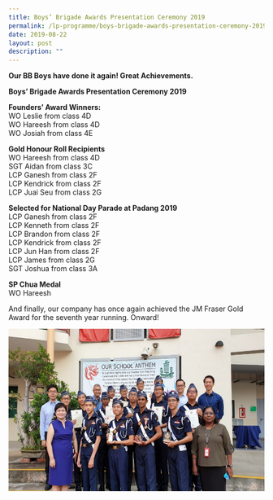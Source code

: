 ```yaml
---
title: Boys’ Brigade Awards Presentation Ceremony 2019
permalink: /lp-programme/boys-brigade-awards-presentation-ceremony-2019/
date: 2019-08-22
layout: post
description: ""
---
```

**Our BB Boys have done it again! Great Achievements.**

**Boys’ Brigade Awards Presentation Ceremony 2019**

**Founders’ Award Winners:**  
WO Leslie from class 4D  
WO Hareesh from class 4D  
WO Josiah from class 4E

**Gold Honour Roll Recipients**  
WO Hareesh from class 4D  
SGT Aidan from class 3C  
LCP Ganesh from class 2F  
LCP Kendrick from class 2F  
LCP Juai Seu from class 2G

**Selected for National Day Parade at Padang 2019**  
LCP Ganesh from class 2F  
LCP Kenneth from class 2F  
LCP Brandon from class 2F  
LCP Kendrick from class 2F  
LCP Jun Han from class 2F  
LCP James from class 2G  
SGT Joshua from class 3A

**SP Chua Medal**  
WO Hareesh

And finally, our company has once again achieved the JM Fraser Gold Award for the seventh year running. Onward!

![Boys’ Brigade Awards Presentation Ceremony 2019](/images/BB-Award.jpeg)